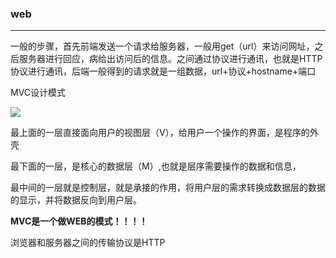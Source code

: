### web

***

一般的步骤，首先前端发送一个请求给服务器，一般用get（url）来访问网址，之后服务器进行回应，病给出访问后的信息。之间通过协议进行通讯，也就是HTTP协议进行通讯，后端一般得到的请求就是一组数据，url+协议+hostname+端口

MVC设计模式

![](/home/heisenberg/下载/17122850-e60fd55ef7ed48679f6785aa3ff80082.png)

最上面的一层直接面向用户的视图层（V），给用户一个操作的界面，是程序的外壳

最下面的一层，是核心的数据层（M）,也就是层序需要操作的数据和信息，

最中间的一层就是控制层，就是承接的作用，将用户层的需求转换成数据层的数据的显示，并将数据反向到用户层。



**MVC是一个做WEB的模式！！！！**

浏览器和服务器之间的传输协议是HTTP